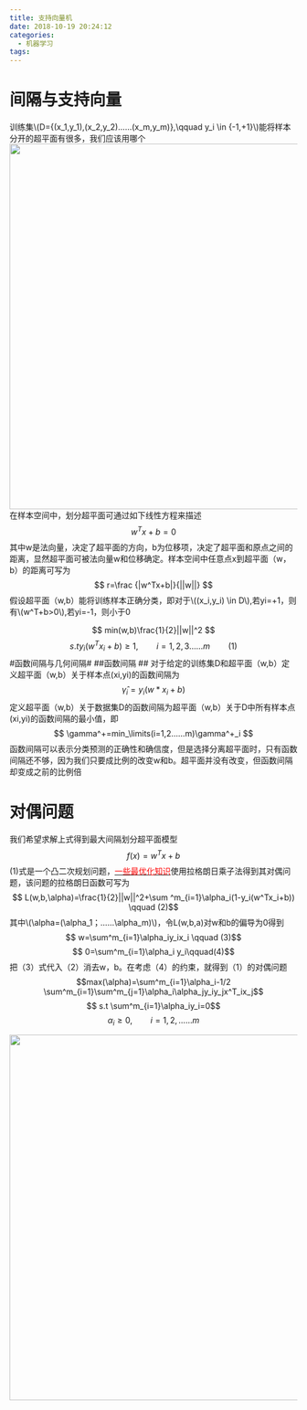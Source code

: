 ```yaml
---
title: 支持向量机
date: 2018-10-19 20:24:12
categories:
  - 机器学习
tags:
---
```


# 间隔与支持向量 #
训练集\\(D={(x_1,y_1),(x_2,y_2)……(x_m,y_m)},\qquad y_i \in {-1,+1}\\)能将样本分开的超平面有很多，我们应该用哪个
<img src="http://pgmz9e1an.bkt.clouddn.com/QQ%E6%88%AA%E5%9B%BE20181020000158.png" width="640"/>
在样本空间中，划分超平面可通过如下线性方程来描述
$$ w^Tx+b=0 $$
其中w是法向量，决定了超平面的方向，b为位移项，决定了超平面和原点之间的距离，显然超平面可被法向量w和位移确定。样本空间中任意点x到超平面（w，b）的距离可写为
$$ r=\frac {|w^Tx+b|}{||w||} $$
假设超平面（w,b）能将训练样本正确分类，即对于\\((x_i,y_i) \in D\\),若yi=+1，则有\\(w^T+b>0\\),若yi=-1，则小于0


$$ min(w,b)\frac{1}{2}||w||^2 $$
$$ s.t y_i(w^Tx_i+b)\geq1,\qquad i=1,2,3……m \qquad (1)$$
#函数间隔与几何间隔#
##函数间隔 ##
对于给定的训练集D和超平面（w,b）定义超平面（w,b）关于样本点(xi,yi)的函数间隔为
$$ \hat{\gamma}_i=y_i(w*x_i+b)$$
定义超平面（w,b）关于数据集D的函数间隔为超平面（w,b）关于D中所有样本点(xi,yi)的函数间隔的最小值，即
$$ \gamma^+=min_\limits(i=1,2……m)\gamma^+_i $$ 
函数间隔可以表示分类预测的正确性和确信度，但是选择分离超平面时，只有函数间隔还不够，因为我们只要成比例的改变w和b。超平面并没有改变，但函数间隔却变成之前的比例倍
# 对偶问题 #
我们希望求解上式得到最大间隔划分超平面模型
$$ f(x)=w^Tx+b$$
(1)式是一个凸二次规划问题，<a href="#zuiyou"><font color='red'>一些最优化知识</font></a>使用拉格朗日乘子法得到其对偶问题，该问题的拉格朗日函数可写为
$$ L(w,b,\alpha)=\frac{1}{2}||w||^2+\sum ^m_{i=1}\alpha_i(1-y_i(w^Tx_i+b)) \qquad (2)$$
其中\\(\alpha=(\alpha_1；……\alpha_m)\\)，令L(w,b,a)对w和b的偏导为0得到
$$ w=\sum^m_{i=1}\alpha_iy_ix_i \qquad (3)$$
$$ 0=\sum^m_{i=1}\alpha_i y_i\qquad(4)$$
把（3）式代入（2）消去w，b。在考虑（4）的约束，就得到（1）的对偶问题
$$max(\alpha)=\sum^m_{i=1}\alpha_i-1/2 \sum^m_{i=1}\sum^m_{j=1}\alpha_i\alpha_jy_iy_jx^T_ix_j$$
$$ s.t \sum^m_{i=1}\alpha_iy_i=0$$
$$ \alpha_i \geq 0,\qquad i=1,2,……m$$
<div id="zuiyou"/>
<img src="http://pgmz9e1an.bkt.clouddn.com/%E5%BE%AE%E4%BF%A1%E5%9B%BE%E7%89%87_20181019202304.jpg" width="640"/>
